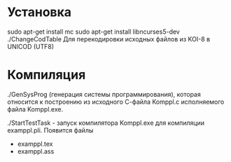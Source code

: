 # Установка
sudo apt-get install mc
sudo apt-get install libncurses5-dev
./ChangeCodTable Для перекодировки исходных файлов из KOI-8 в UNICOD (UTF8)

# Компиляция
./GenSysProg (генерация системы программирования), которая относится к построению из исходного С-файла Komppl.c исполняемого файла Komppl.exe.

./StartTestTask - запуск компилятора Komppl.exe для компиляции examppl.pli. 
Появится файлы
* examppl.tex
* examppl.ass

